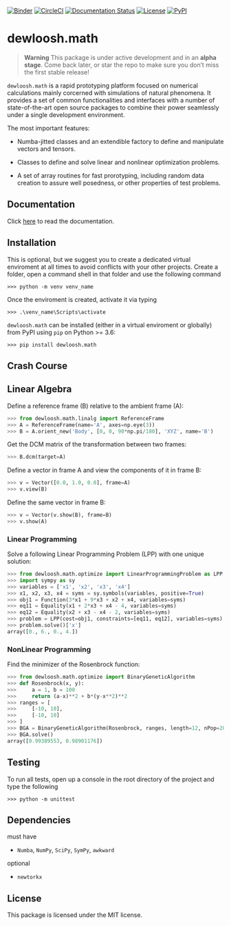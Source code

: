 [![Binder](https://mybinder.org/badge_logo.svg)](https://mybinder.org/v2/gh/dewloosh/dewloosh-core/main?labpath=examples%2Flpp.ipynb?urlpath=lab)
[![CircleCI](https://circleci.com/gh/dewloosh/dewloosh-math.svg?style=shield)](https://circleci.com/gh/dewloosh/dewloosh-math) 
[![Documentation Status](https://readthedocs.org/projects/dewloosh-math/badge/?version=latest)](https://nddict.readthedocs.io/en/latest/?badge=latest) 
[![License](https://img.shields.io/badge/License-MIT-yellow.svg)](https://opensource.org/licenses/MIT)
[![PyPI](https://badge.fury.io/py/dewloosh.math.svg)](https://pypi.org/project/dewloosh.math) 

# **dewloosh.math**

> **Warning**
> This package is under active development and in an **alpha stage**. Come back later, or star the repo to make sure you don’t miss the first stable release!

`dewloosh.math` is a rapid prototyping platform focused on numerical calculations mainly corcerned with simulations of natural phenomena. It provides a set of common functionalities and interfaces with a number of state-of-the-art open source packages to combine their power seamlessly under a single development environment.

The most important features:

* Numba-jitted classes and an extendible factory to define and manipulate vectors and tensors.

* Classes to define and solve linear and nonlinear optimization problems.

* A set of array routines for fast prorotyping, including random data  creation to assure well posedness, or other properties of test problems.

## **Documentation**

Click [here](https://dewloosh-math.readthedocs.io/en/latest/) to read the documentation.

## **Installation**
This is optional, but we suggest you to create a dedicated virtual enviroment at all times to avoid conflicts with your other projects. Create a folder, open a command shell in that folder and use the following command

```console
>>> python -m venv venv_name
```

Once the enviroment is created, activate it via typing

```console
>>> .\venv_name\Scripts\activate
```

`dewloosh.math` can be installed (either in a virtual enviroment or globally) from PyPI using `pip` on Python >= 3.6:

```console
>>> pip install dewloosh.math
```

## **Crash Course**

## Linear Algebra

Define a reference frame (B) relative to the ambient frame (A):
```python
>>> from dewloosh.math.linalg import ReferenceFrame
>>> A = ReferenceFrame(name='A', axes=np.eye(3))
>>> B = A.orient_new('Body', [0, 0, 90*np.pi/180], 'XYZ', name='B')
```
Get the DCM matrix of the transformation between two frames:
```python
>>> B.dcm(target=A)
```
Define a vector in frame A and view the components of it in frame B:
```python
>>> v = Vector([0.0, 1.0, 0.0], frame=A)
>>> v.view(B)
```
Define the same vector in frame B:
```python
>>> v = Vector(v.show(B), frame=B)
>>> v.show(A)
```

### Linear Programming

Solve a following Linear Programming Problem (LPP) with one 
unique solution:

```python
>>> from dewloosh.math.optimize import LinearProgrammingProblem as LPP
>>> import sympy as sy
>>> variables = ['x1', 'x2', 'x3', 'x4']
>>> x1, x2, x3, x4 = syms = sy.symbols(variables, positive=True)
>>> obj1 = Function(3*x1 + 9*x3 + x2 + x4, variables=syms)
>>> eq11 = Equality(x1 + 2*x3 + x4 - 4, variables=syms)
>>> eq12 = Equality(x2 + x3 - x4 - 2, variables=syms)
>>> problem = LPP(cost=obj1, constraints=[eq11, eq12], variables=syms)
>>> problem.solve()['x']
array([0., 6., 0., 4.])
```

### NonLinear Programming

Find the minimizer of the Rosenbrock function:

```python
>>> from dewloosh.math.optimize import BinaryGeneticAlgorithm
>>> def Rosenbrock(x, y):
>>>     a = 1, b = 100
>>>     return (a-x)**2 + b*(y-x**2)**2
>>> ranges = [
>>>     [-10, 10],
>>>     [-10, 10]
>>> ]
>>> BGA = BinaryGeneticAlgorithm(Rosenbrock, ranges, length=12, nPop=200)
>>> BGA.solve()
array([0.99389553, 0.98901176]) 
```

## **Testing**

To run all tests, open up a console in the root directory of the project and type the following

```console
>>> python -m unittest
```

## **Dependencies**

must have 
  * `Numba`, `NumPy`, `SciPy`, `SymPy`, `awkward`

optional 
  * `newtorkx`

## **License**

This package is licensed under the MIT license.